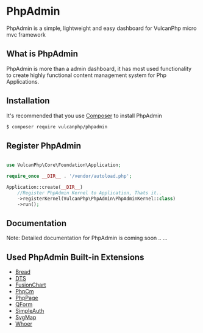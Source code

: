 # PhpAdmin
PhpAdmin is a simple, lightweight and easy dashboard for VulcanPhp micro mvc framework




## What is PhpAdmin
PhpAdmin is more than a admin dashboard, it has most used functionality <br />
to create highly functional content management system for Php Applications.

## Installation

It's recommended that you use [Composer](https://getcomposer.org/) to install PhpAdmin

```bash
$ composer require vulcanphp/phpadmin
```

## Register PhpAdmin

```php

use VulcanPhp\Core\Foundation\Application;

require_once __DIR__ . '/vendor/autoload.php';

Application::create(__DIR__)
    //Register PhpAdmin Kernel to Application, Thats it.. 
    ->registerKernel(VulcanPhp\PhpAdmin\PhpAdminKernel::class)
    ->run();


```

## Documentation
Note: Detailed documentation for PhpAdmin is coming soon ..
...

## Used PhpAdmin Built-in Extensions
- [Bread](#bread)
- [DTS](#dts)
- [FusionChart](#fusionchart)
- [PhpCm](#phpcm)
- [PhpPage](#phppage)
- [QForm](#qform)
- [SimpleAuth](#simpleauth)
- [SvgMap](#svgmap)
- [Whoer](#whoer)